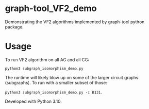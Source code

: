 # graph-tool_VF2_demo
Demonstrating the VF2 algorithms implemented by graph-tool python package.

Usage
======
To run VF2 algorithm on all AG and all CG:

`python3 subgraph_isomorphism_demo.py`

The runtime will likely blow up on some of the larger circuit graphs (subgraphs). To run with a smaller subset of those:

`python3 subgraph_isomorphism_demo.py -c B131`.

Developed with Python 3.10.
